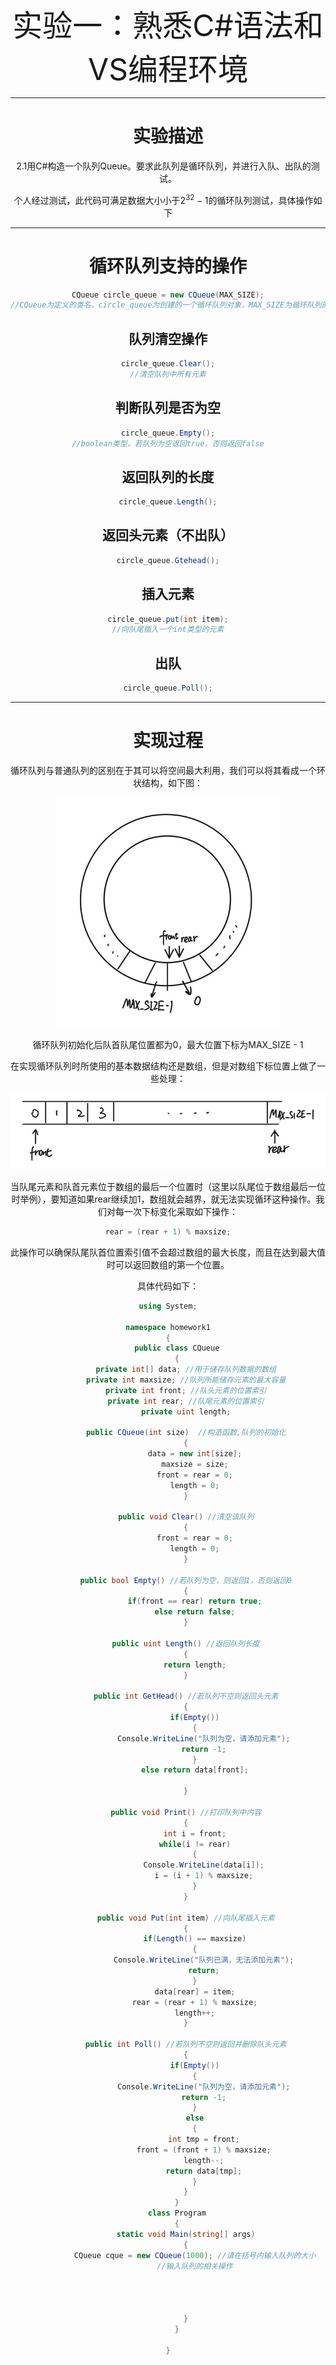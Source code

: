<center><font size=7>实验一：熟悉C#语法和VS编程环境</font>

---
# 实验描述

2.1用C#构造一个队列Queue。要求此队列是循环队列，并进行入队、出队的测试。

个人经过测试，此代码可满足数据大小小于$2^{32}-1$的循环队列测试，具体操作如下

---
# 循环队列支持的操作

```c#
CQueue circle_queue = new CQueue(MAX_SIZE);
//CQueue为定义的类名，circle_queue为创建的一个循环队列对象，MAX_SIZE为循环队列的最大长度（1~4294967295）
```

## 队列清空操作

```C#
circle_queue.Clear();
//清空队列中所有元素
```

## 判断队列是否为空

```c#
circle_queue.Empty();
//boolean类型，若队列为空返回true，否则返回false
```

## 返回队列的长度

```C#
circle_queue.Length();
```

## 返回头元素（不出队）

```C#
circle_queue.Gtehead();
```

## 插入元素

```c#
circle_queue.put(int item);
//向队尾插入一个int类型的元素
```

## 出队

```C#
circle_queue.Poll();
```

---
# 实现过程

循环队列与普通队列的区别在于其可以将空间最大利用，我们可以将其看成一个环状结构，如下图：

<img src="./picture/pic1.png" alt="pic1" style="zoom: 67%;" />

循环队列初始化后队首队尾位置都为0，最大位置下标为MAX_SIZE - 1

在实现循环队列时所使用的基本数据结构还是数组，但是对数组下标位置上做了一些处理：

<img src="picture/pic2.png" alt="pic2" style="zoom: 80%;" />

当队尾元素和队首元素位于数组的最后一个位置时（这里以队尾位于数组最后一位时举例），要知道如果rear继续加1，数组就会越界，就无法实现循环这种操作。我们对每一次下标变化采取如下操作：

```C#
rear = (rear + 1) % maxsize;
```

此操作可以确保队尾队首位置索引值不会超过数组的最大长度，而且在达到最大值时可以返回数组的第一个位置。

具体代码如下：

```c#
using System;

namespace homework1
{
    public class CQueue
    {
        private int[] data; //用于储存队列数据的数组
        private int maxsize; //队列所能储存元素的最大容量
        private int front; //队头元素的位置索引
        private int rear; //队尾元素的位置索引
        private uint length;

        public CQueue(int size)  //构造函数,队列的初始化
        {
            data = new int[size];
            maxsize = size;
            front = rear = 0;
            length = 0;
        }

        public void Clear() //清空该队列
        {
            front = rear = 0;
            length = 0;
        }

        public bool Empty() //若队列为空，则返回1，否则返回0
        {
            if(front == rear) return true;
            else return false;
        }

        public uint Length() //返回队列长度
        {
            return length;
        }

        public int GetHead() //若队列不空则返回头元素
        {
            if(Empty())
            {
                Console.WriteLine("队列为空，请添加元素");
                return -1;
            }
            else return data[front];
            
        }

        public void Print() //打印队列中内容
        {
            int i = front;
            while(i != rear)
            {
                Console.WriteLine(data[i]);
                i = (i + 1) % maxsize;
            }
        }

        public void Put(int item) //向队尾插入元素
        {
            if(Length() == maxsize)
            {
                Console.WriteLine("队列已满，无法添加元素");
                return;
            }
            data[rear] = item;
            rear = (rear + 1) % maxsize;
            length++;
        }

        public int Poll() //若队列不空则返回并删除队头元素
        {
            if(Empty())
            {
                Console.WriteLine("队列为空，请添加元素");
                return -1;
            }
            else
            {
                int tmp = front;
                front = (front + 1) % maxsize;
                length--;
                return data[tmp];
            }
        }
    }
    class Program
    {
        static void Main(string[] args)
        {
            CQueue cque = new CQueue(1000); //请在括号内输入队列的大小
            //输入队列的相关操作
            


            
        }
    }

}
```
